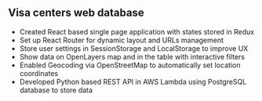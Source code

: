 ## Visa centers web database

- Created React based single page application with states stored in Redux
- Set up React Router for dynamic layout and URLs management
- Store user settings in SessionStorage and LocalStorage to improve UX
- Show data on OpenLayers map and in the table with interactive filters
- Enabled Geocoding via OpenStreetMap to automatically set location coordinates
- Developed Python based REST API in AWS Lambda using PostgreSQL database to store data